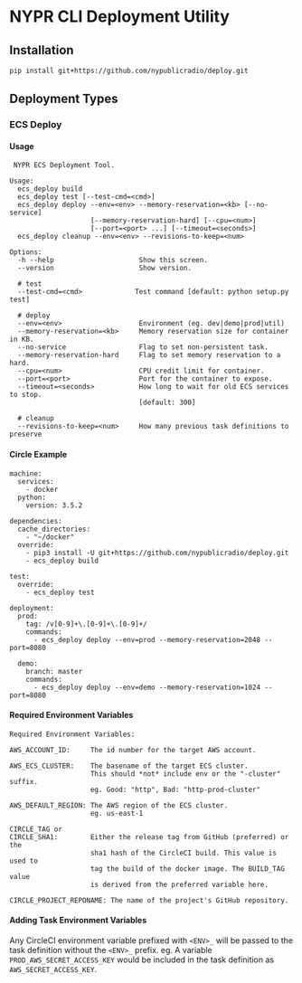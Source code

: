 # NYPR CLI Deployment Utility

## Installation

```bash
pip install git+https://github.com/nypublicradio/deploy.git
```

## Deployment Types

### ECS Deploy

#### Usage
```
 NYPR ECS Deployment Tool.

Usage:
  ecs_deploy build
  ecs_deploy test [--test-cmd=<cmd>]
  ecs_deploy deploy --env=<env> --memory-reservation=<kb> [--no-service]
                    [--memory-reservation-hard] [--cpu=<num>]
                    [--port=<port> ...] [--timeout=<seconds>]
  ecs_deploy cleanup --env=<env> --revisions-to-keep=<num>

Options:
  -h --help                     Show this screen.
  --version                     Show version.

  # test
  --test-cmd=<cmd>             Test command [default: python setup.py test]

  # deploy
  --env=<env>                   Environment (eg. dev|demo|prod|util)
  --memory-reservation=<kb>     Memory reservation size for container in KB.
  --no-service                  Flag to set non-persistent task.
  --memory-reservation-hard     Flag to set memory reservation to a hard.
  --cpu=<num>                   CPU credit limit for container.
  --port=<port>                 Port for the container to expose.
  --timeout=<seconds>           How long to wait for old ECS services to stop.
                                [default: 300]

  # cleanup
  --revisions-to-keep=<num>     How many previous task definitions to preserve
```

#### Circle Example
```
machine:
  services:
    - docker
  python:
    version: 3.5.2

dependencies:
  cache_directories:
    - "~/docker"
  override:
    - pip3 install -U git+https://github.com/nypublicradio/deploy.git
    - ecs_deploy build

test:
  override:
    - ecs_deploy test

deployment:
  prod:
    tag: /v[0-9]+\.[0-9]+\.[0-9]+/
    commands:
      - ecs_deploy deploy --env=prod --memory-reservation=2048 --port=8080

  demo:
    branch: master
    commands:
      - ecs_deploy deploy --env=demo --memory-reservation=1024 --port=8080
```

#### Required Environment Variables
```
Required Environment Variables:

AWS_ACCOUNT_ID:     The id number for the target AWS account.

AWS_ECS_CLUSTER:    The basename of the target ECS cluster.
                    This should *not* include env or the "-cluster" suffix.
                    eg. Good: "http", Bad: "http-prod-cluster"

AWS_DEFAULT_REGION: The AWS region of the ECS cluster.
                    eg. us-east-1

CIRCLE_TAG or
CIRCLE_SHA1:        Either the release tag from GitHub (preferred) or the
                    sha1 hash of the CircleCI build. This value is used to
                    tag the build of the docker image. The BUILD_TAG value
                    is derived from the preferred variable here.

CIRCLE_PROJECT_REPONAME: The name of the project's GitHub repository.
```

#### Adding Task Environment Variables
Any CircleCI environment variable prefixed with `<ENV>_` will be passed to the
task definition without the `<ENV>_` prefix.
eg. A variable `PROD_AWS_SECRET_ACCESS_KEY` would be included in the task
definition as `AWS_SECRET_ACCESS_KEY`.
